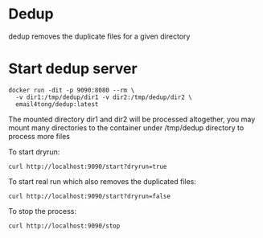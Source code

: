 # Dedup
dedup removes the duplicate files for a given directory

# Start dedup server

```
docker run -dit -p 9090:8080 --rm \
  -v dir1:/tmp/dedup/dir1 -v dir2:/tmp/dedup/dir2 \
  email4tong/dedup:latest
```
The mounted directory dir1 and dir2 will be processed altogether, you may
mount many directories to the container under /tmp/dedup directory to process
more files

To start dryrun:
```
curl http://localhost:9090/start?dryrun=true 
```
To start real run which also removes the duplicated files:
```
curl http://localhost:9090/start?dryrun=false
```
To stop the process:
```
curl http://localhost:9090/stop
```
